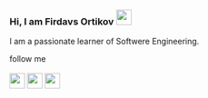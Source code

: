 ### Hi, I am Firdavs Ortikov <img src="https://media.giphy.com/media/hvRJCLFzcasrR4ia7z/giphy.gif" width="27px">

 I am a passionate learner of Softwere Engineering.


follow me
<br>
<br>
<a href="https://www.linkedin.com/in/firdavs-ortikov-a52a00210?lipi=urn%3Ali%3Apage%3Ad_flagship3_profile_view_base_contact_details%3BCTFGXjzIQfygwWwph0390Q%3D%3D" target="_blank"><img src="https://image.similarpng.com/very-thumbnail/2020/07/Linkedin-logo-transparent-PNG.png" width="27px"></a>
<a href="https://www.instagram.com/artikov__dt/" target="_blank"><img src="http://assets.stickpng.com/images/580b57fcd9996e24bc43c521.png" width="27px"></a>
<a href="https://www.facebook.com/profile.php?id=100008536249437" target="_blank"><img src="https://pnggrid.com/wp-content/uploads/2021/07/Facebook-Logo-Square-768x768.png" width="27px"></a>
